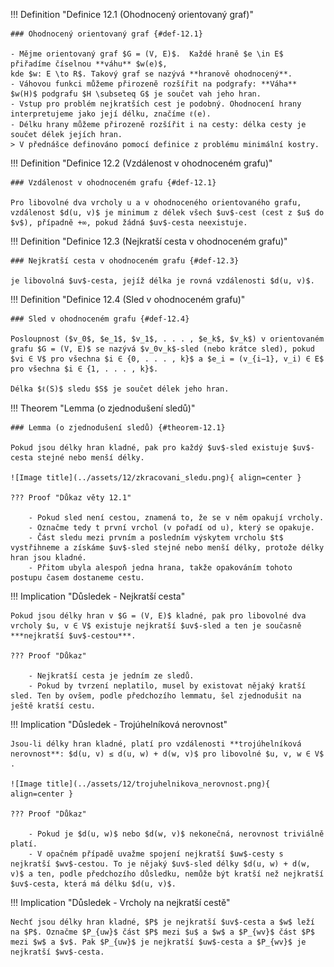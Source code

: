 <a id="def-12.1"></a>
!!! Definition "Definice 12.1 (Ohodnocený orientovaný graf)"

    ### Ohodnocený orientovaný graf {#def-12.1}
    
    - Mějme orientovaný graf $G = (V, E)$.  Každé hraně $e \in E$ přiřadíme číselnou **váhu** $w(e)$,
    kde $w: E \to R$. Takový graf se nazývá **hranově ohodnocený**.
    - Váhovou funkci můžeme přirozeně rozšířit na podgrafy: **Váha** $w(H)$ podgrafu $H \subseteq G$ je součet vah jeho hran.
    - Vstup pro problém nejkratších cest je podobný. Ohodnocení hrany interpretujeme jako její délku, značíme ℓ(e).
    - Délku hrany můžeme přirozeně rozšířit i na cesty: délka cesty je součet délek jejích hran.
    > V přednášce definováno pomocí definice z problému minimální kostry.
<a id="def-12.2"></a>
!!! Definition "Definice 12.2 (Vzdálenost v ohodnoceném grafu)"

    ### Vzdálenost v ohodnoceném grafu {#def-12.1}

    Pro libovolné dva vrcholy u a v ohodnoceného orientovaného grafu, vzdálenost $d(u, v)$ je minimum z délek všech $uv$-cest (cest z $u$ do $v$), případně +∞, pokud žádná $uv$-cesta neexistuje.

<a id="def-12.3"></a>
!!! Definition "Definice 12.3 (Nejkratší cesta v ohodnoceném grafu)"

    ### Nejkratší cesta v ohodnoceném grafu {#def-12.3}

    je libovolná $uv$-cesta, jejíž délka je rovná vzdálenosti $d(u, v)$.

<a id="def-12.4"></a>
!!! Definition "Definice 12.4 (Sled v ohodnoceném grafu)"

    ### Sled v ohodnoceném grafu {#def-12.4}

    Posloupnost ($v_0$, $e_1$, $v_1$, . . . , $e_k$, $v_k$) v orientovaném grafu $G = (V, E)$ se nazývá $v_0v_k$-sled (nebo krátce sled), pokud $vi ∈ V$ pro všechna $i ∈ {0, . . . , k}$ a $e_i = (v_{i−1}, v_i) ∈ E$ pro všechna $i ∈ {1, . . . , k}$.
    
    Délka $ℓ(S)$ sledu $S$ je součet délek jeho hran.

<a id="theorem-12.1"></a>
!!! Theorem "Lemma (o zjednodušení sledů)"

    ### Lemma (o zjednodušení sledů) {#theorem-12.1}
    
    Pokud jsou délky hran kladné, pak pro každý $uv$-sled existuje $uv$-cesta stejné nebo menší délky.

    ![Image title](../assets/12/zkracovani_sledu.png){ align=center }

    ??? Proof "Důkaz věty 12.1"
        
        - Pokud sled není cestou, znamená to, že se v něm opakují vrcholy.
        - Označme tedy t první vrchol (v pořadí od u), který se opakuje.
        - Část sledu mezi prvním a posledním výskytem vrcholu $t$ vystřihneme a získáme $uv$-sled stejné nebo menší délky, protože délky hran jsou kladné.
        - Přitom ubyla alespoň jedna hrana, takže opakováním tohoto postupu časem dostaneme cestu.

!!! Implication "Důsledek - Nejkratší cesta"

    Pokud jsou délky hran v $G = (V, E)$ kladné, pak pro libovolné dva vrcholy $u, v ∈ V$ existuje nejkratší $uv$-sled a ten je současně ***nejkratší $uv$-cestou***.
    
    ??? Proof "Důkaz"
        
        - Nejkratší cesta je jedním ze sledů.
        - Pokud by tvrzení neplatilo, musel by existovat nějaký kratší sled. Ten by ovšem, podle předchozího lemmatu, šel zjednodušit na ještě kratší cestu.

!!! Implication "Důsledek - Trojúhelníková nerovnost"

    Jsou-li délky hran kladné, platí pro vzdálenosti **trojúhelníková nerovnost**: $d(u, v) ≤ d(u, w) + d(w, v)$ pro libovolné $u, v, w ∈ V$ .

    ![Image title](../assets/12/trojuhelnikova_nerovnost.png){ align=center }
    
    ??? Proof "Důkaz"

        - Pokud je $d(u, w)$ nebo $d(w, v)$ nekonečná, nerovnost triviálně platí.
        - V opačném případě uvažme spojení nejkratší $uw$-cesty s nejkratší $wv$-cestou. To je nějaký $uv$-sled délky $d(u, w) + d(w, v)$ a ten, podle předchozího důsledku, nemůže být kratší než nejkratší $uv$-cesta, která má délku $d(u, v)$.

!!! Implication "Důsledek - Vrcholy na nejkratší cestě"

    Nechť jsou délky hran kladné, $P$ je nejkratší $uv$-cesta a $w$ leží na $P$. Označme $P_{uw}$ část $P$ mezi $u$ a $w$ a $P_{wv}$ část $P$ mezi $w$ a $v$. Pak $P_{uw}$ je nejkratší $uw$-cesta a $P_{wv}$ je nejkratší $wv$-cesta.
